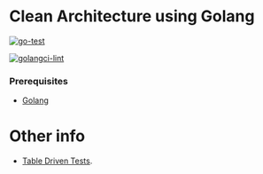 # Clean Architecture using Golang

[![go-test](https://github.com/julioc98/cleanarch/actions/workflows/go-test.yml/badge.svg)](https://github.com/julioc98/cleanarch/actions/workflows/go-test.yml)

[![golangci-lint](https://github.com/julioc98/cleanarch/actions/workflows/golangci-lint.yml/badge.svg?branch=master)](https://github.com/julioc98/cleanarch/actions/workflows/golangci-lint.yml)

### Prerequisites

* [Golang](https://github.com/golang/go)

# Other info

- [Table Driven Tests](https://github.com/golang/go/wiki/TableDrivenTests).

